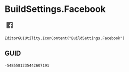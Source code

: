 # BuildSettings.Facebook
![](/img/BuildSettings.Facebook.png)

``` CSharp
EditorGUIUtility.IconContent("BuildSettings.Facebook")
```
## GUID
```
-5485581235442607191
```
